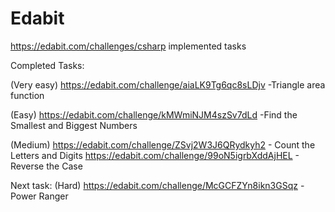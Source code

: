 # Edabit
https://edabit.com/challenges/csharp implemented tasks

Completed Tasks:

(Very easy)
https://edabit.com/challenge/aiaLK9Tg6qc8sLDjv -Triangle area function

(Easy)
https://edabit.com/challenge/kMWmiNJM4szSv7dLd -Find the Smallest and Biggest Numbers

(Medium)
https://edabit.com/challenge/ZSvj2W3J6QRydkyh2 - Count the Letters and Digits
https://edabit.com/challenge/99oN5igrbXddAjHEL - Reverse the Case

Next task:
(Hard)
https://edabit.com/challenge/McGCFZYn8ikn3GSqz - Power Ranger 
